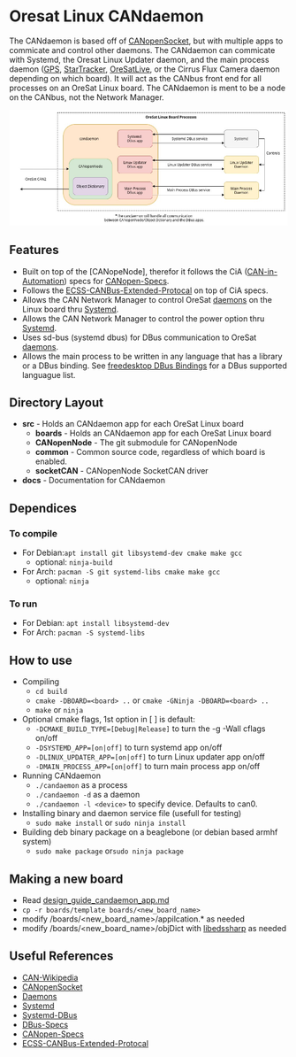 # Oresat Linux CANdaemon

The CANdaemon is based off of [CANopenSocket], but with multiple  apps to commicate and control other daemons.
The CANdaemon can commicate with Systemd, the Oresat Linux Updater daemon, and the main process daemon ([GPS], [StarTracker], [OreSatLive], or the Cirrus Flux Camera daemon depending on which board).
It will act as the CANbus front end for all processes on an OreSat Linux board. 
The CANdaemon is ment to be a node on the CANbus, not the Network Manager.

![](docs/OreSatLinuxDiagram.jpg)

## Features
- Built on top of the [CANopeNode], therefor it follows the CiA ([CAN-in-Automation]) specs for [CANopen-Specs]. 
- Follows the [ECSS-CANBus-Extended-Protocal] on top of CiA specs.
- Allows the CAN Network Manager to control OreSat [daemons] on the Linux board thru [Systemd].
- Allows the CAN Network Manager to control the power option thru [Systemd].
- Uses sd-bus (systemd dbus) for DBus communication to OreSat [daemons].
- Allows the main process to be written in  any language that has a library or a DBus binding. See [freedesktop DBus Bindings](https://www.freedesktop.org/wiki/Software/DBusBindings/) for a DBus supported languague list.

## Directory Layout 
- **src** - Holds an CANdaemon app for each OreSat Linux board
    - **boards** - Holds an CANdaemon app for each OreSat Linux board
    - **CANopenNode** - The git submodule for CANopenNode
    - **common** - Common source code, regardless of which board is enabled.
    - **socketCAN** - CANopenNode SocketCAN driver
- **docs** - Documentation for CANdaemon

## Dependices
### To compile
- For Debian:`apt install git libsystemd-dev cmake make gcc`
    - optional: `ninja-build`
- For Arch: `pacman -S git systemd-libs cmake make gcc`
    - optional: `ninja`
### To run
- For Debian: `apt install libsystemd-dev`
- For Arch: `pacman -S systemd-libs`

## How to use
- Compiling
    - `cd build`
    - `cmake -DBOARD=<board> ..` or `cmake -GNinja -DBOARD=<board> ..`
    - `make` or `ninja`
- Optional cmake flags, 1st option in [ ] is default:
    - `-DCMAKE_BUILD_TYPE=[Debug|Release]` to turn the -g -Wall cflags on/off
    - `-DSYSTEMD_APP=[on|off]` to turn systemd app on/off
    - `-DLINUX_UPDATER_APP=[on|off]` to turn Linux updater app on/off
    - `-DMAIN_PROCESS_APP=[on|off]` to turn main process app on/off
- Running CANdaemon
    - `./candaemon` as a process
    - `./candaemon -d` as a daemon
    - `./candaemon -l <device>` to specify device. Defaults to can0.
- Installing binary and daemon service file (usefull for testing)
    - `sudo make install` or `sudo ninja install`
- Building deb binary package on a beaglebone (or debian based armhf system)
    - `sudo make package` or`sudo ninja package`

## Making a new board
- Read [design_guide_candaemon_app.md](design_guide_candaemon_app.md)
- `cp -r boards/template boards/<new_board_name>`
- modify /boards/<new_board_name>/appilcation.* as needed
- modify /boards/<new_board_name>/objDict with [libedssharp] as needed

## Useful References
- [CAN-Wikipedia]
- [CANopenSocket]
- [Daemons]
- [Systemd]
- [Systemd-DBus]
- [DBus-Specs]
- [CANopen-Specs]
- [ECSS-CANBus-Extended-Protocal]

<!-- Other oresat repos -->
[GPS]:https://github.com/oresat/oresat-gps-software
[StarTracker]:https://github.com/oresat/oresat-star-tracker
[OreSatLive]:https://github.com/oresat/oresat-dxwifi-software

<!-- References -->
[CAN-Wikipedia]:https://en.wikipedia.org/wiki/CAN_bus
[CANopenSocket]:https://github.com/CANopenNode/CANopenSocket
[CANopenNode]:https://github.com/CANopenNode/CANopenNode
[Daemons]:https://www.freedesktop.org/software/systemd/man/daemon.html
[Systemd]:https://freedesktop.org/wiki/Software/systemd/
[Systemd-DBus]:https://www.freedesktop.org/wiki/Software/systemd//
[DBus-Specs]:https://.freedesktop.org/doc/dbus-specification.html
[CANopen-Specs]:https://www.can-cia.org/groups/specifications/
[ECSS-CANBus-Extended-Protocal]:https://ecss.nl/standard/ecss-e-st-50-15c-space-engineering-canbus-extension-protocol-1-may-2015/
[CAN-in-Automation]:https://can-cia.org/

<!-- Other --> 
[libedssharp]:https://github.com/robincornelius/libedssharp
